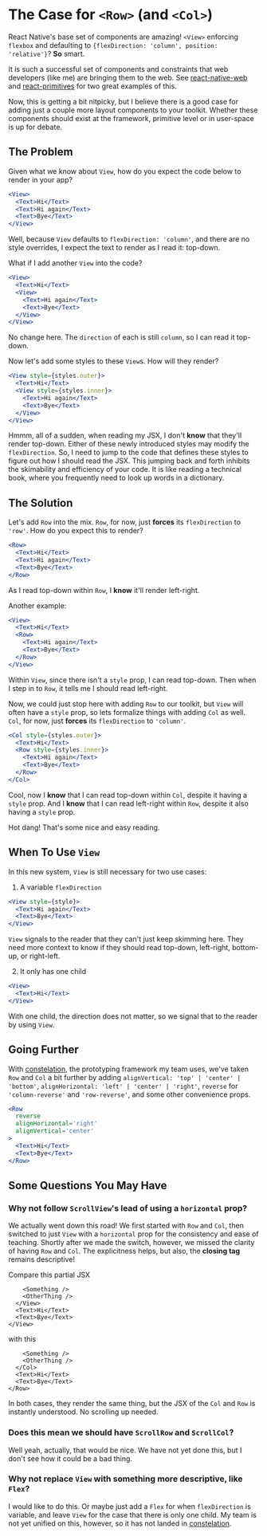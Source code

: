# The Case for `<Row>` (and `<Col>`)
React Native's base set of components are amazing! `<View>` enforcing `flexbox` and defaulting to `{flexDirection: 'column', position: 'relative'}`? **So** smart.

It is such a successful set of components and constraints that web developers (like me) are bringing them to the web. See [react-native-web](https://github.com/necolas/react-native-web) and [react-primitives](https://github.com/lelandrichardson/react-primitives) for two great examples of this.

Now, this is getting a bit nitpicky, but I believe there is a good case for adding just a couple more layout components to your toolkit. Whether these components should exist at the framework, primitive level or in user-space is up for debate.

## The Problem
Given what we know about `View`, how do you expect the code below to render in your app?

```jsx
<View>
  <Text>Hi</Text>
  <Text>Hi again</Text>
  <Text>Bye</Text>
</View>
```

Well, because `View` defaults to `flexDirection: 'column'`, and there are no style overrides, I expect the text to render as I read it: top-down.

What if I add another `View` into the code?

```jsx
<View>
  <Text>Hi</Text>
  <View>
    <Text>Hi again</Text>
    <Text>Bye</Text>
  </View>
</View>
```

No change here. The `direction` of each is still `column`, so I can read it top-down.

Now let's add some styles to these `View`s. How will they render?

```jsx
<View style={styles.outer}>
  <Text>Hi</Text>
  <View style={styles.inner}>
    <Text>Hi again</Text>
    <Text>Bye</Text>
  </View>
</View>
```

Hmmm, all of a sudden, when reading my JSX, I don't **know** that they'll render top-down. Either of these newly introduced styles may modify the `flexDirection`. So, I need to jump to the code that defines these styles to figure out how I should read the JSX. This jumping back and forth inhibits the skimability and efficiency of your code. It is like reading a technical book, where you frequently need to look up words in a dictionary.

## The Solution
Let's add `Row` into the mix. `Row`, for now, just **forces** its `flexDirection` to `'row'`. How do you expect this to render?

```jsx
<Row>
  <Text>Hi</Text>
  <Text>Hi again</Text>
  <Text>Bye</Text>
</Row>
```

As I read top-down within `Row`, I **know** it'll render left-right.

Another example:

```jsx
<View>
  <Text>Hi</Text>
  <Row>
    <Text>Hi again</Text>
    <Text>Bye</Text>
  </Row>
</View>
```

Within `View`, since there isn't a `style` prop, I can read top-down. Then when I step in to `Row`, it tells me I should read left-right.

Now, we could just stop here with adding `Row` to our toolkit, but `View` will often have a `style` prop, so lets formalize things with adding `Col` as well. `Col`, for now, just **forces** its `flexDirection` to `'column'`.

```jsx
<Col style={styles.outer}>
  <Text>Hi</Text>
  <Row style={styles.inner}>
    <Text>Hi again</Text>
    <Text>Bye</Text>
  </Row>
</Col>
```

Cool, now I **know** that I can read top-down within `Col`, despite it having a `style` prop. And I **know** that I can read left-right within `Row`, despite it also having a `style` prop.

Hot dang! That's some nice and easy reading.

## When To Use `View`
In this new system, `View` is still necessary for two use cases:

1) A variable `flexDirection`

```jsx
<View style={style}>
  <Text>Hi again</Text>
  <Text>Bye</Text>
</View>
```

`View` signals to the reader that they can't just keep skimming here. They need more context to know if they should read top-down, left-right, bottom-up, or right-left.

2) It only has one child

```jsx
<View>
  <Text>Hi</Text>
</View>
```

With one child, the direction does not matter, so we signal that to the reader by using `View`.

## Going Further
With [constelation](https://github.com/constelation/monorepo), the prototyping framework my team uses, we've taken `Row` and `Col` a bit further by adding `alignVertical: 'top' | 'center' | 'bottom'`, `alignHorizontal: 'left' | 'center' | 'right'`, `reverse` for `'column-reverse'` and `'row-reverse'`, and some other convenience props.

```jsx
<Row
  reverse
  alignHorizontal='right'
  alignVertical='center'
>
  <Text>Hi</Text>
  <Text>Bye</Text>
</Row>
```

## Some Questions You May Have

### Why not follow `ScrollView`'s lead of using a `horizontal` prop?
We actually went down this road! We first started with `Row` and `Col`, then switched to just `View` with a `horizontal` prop for the consistency and ease of teaching. Shortly after we made the switch, however, we missed the clarity of having `Row` and `Col`. The explicitness helps, but also, the **closing tag** remains descriptive!

Compare this partial JSX

```
    <Something />
    <OtherThing />
  </View>
  <Text>Hi</Text>
  <Text>Bye</Text>
</View>
```

with this

```
    <Something />
    <OtherThing />
  </Col>
  <Text>Hi</Text>
  <Text>Bye</Text>
</Row>
```

In both cases, they render the same thing, but the JSX of the `Col` and `Row` is instantly understood. No scrolling up needed.

### Does this mean we should have `ScrollRow` and `ScrollCol`?
Well yeah, actually, that would be nice. We have not yet done this, but I don't see how it could be a bad thing.

### Why not replace `View` with something more descriptive, like `Flex`?
I would like to do this. Or maybe just add a `Flex` for when `flexDirection` is variable, and leave `View` for the case that there is only one child. My team is not yet unified on this, however, so it has not landed in [constelation](https://github.com/constelation/monorepo).